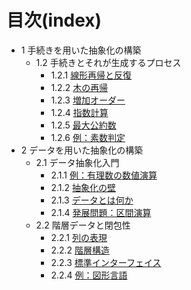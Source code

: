 # 目次(index)

- 1 手続きを用いた抽象化の構築
  - 1.2 手続きとそれが生成するプロセス
    - 1.2.1 [線形再帰と反復](texts/1.2.1.ipynb)
    - 1.2.2 [木の再帰](texts/1.2.2.ipynb)
    - 1.2.3 [増加オーダー](texts/1.2.3.ipynb)
    - 1.2.4 [指数計算](texts/1.2.4.ipynb)
    - 1.2.5 [最大公約数](texts/1.2.5.ipynb)
    - 1.2.6 [例：素数判定](texts/1.2.6.ipynb)
- 2 データを用いた抽象化の構築
  - 2.1 データ抽象化入門
    - 2.1.1 [例：有理数の数値演算](texts/2.1.1.ipynb)
    - 2.1.2 [抽象化の壁](texts/2.1.2.ipynb)
    - 2.1.3 [データとは何か](texts/2.1.3.ipynb)
    - 2.1.4 [発展問題：区間演算](texts/2.1.4.ipynb)
  - 2.2 階層データと閉包性
    - 2.2.1 [列の表現](texts/2.2.1.ipynb)
    - 2.2.2 [階層構造](texts/2.2.2.ipynb)
    - 2.2.3 [標準インターフェイス](texts/2.2.3.ipynb)
    - 2.2.4 [例：図形言語](texts/2.2.4.ipynb)
